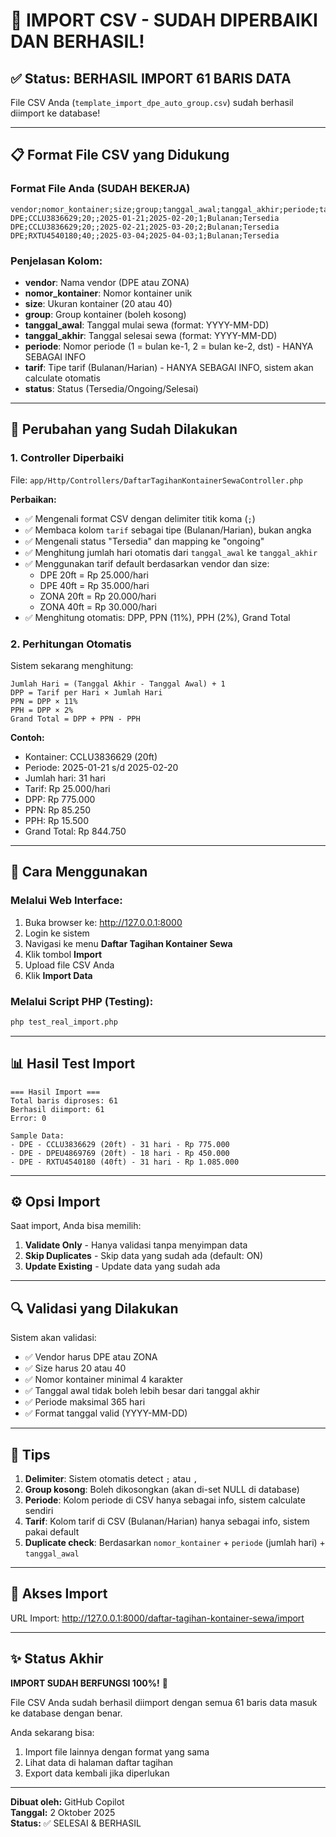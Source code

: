 # 🎉 IMPORT CSV - SUDAH DIPERBAIKI DAN BERHASIL!

## ✅ Status: BERHASIL IMPORT 61 BARIS DATA

File CSV Anda (`template_import_dpe_auto_group.csv`) sudah berhasil diimport ke database!

---

## 📋 Format File CSV yang Didukung

### Format File Anda (SUDAH BEKERJA)

```csv
vendor;nomor_kontainer;size;group;tanggal_awal;tanggal_akhir;periode;tarif;status
DPE;CCLU3836629;20;;2025-01-21;2025-02-20;1;Bulanan;Tersedia
DPE;CCLU3836629;20;;2025-02-21;2025-03-20;2;Bulanan;Tersedia
DPE;RXTU4540180;40;;2025-03-04;2025-04-03;1;Bulanan;Tersedia
```

### Penjelasan Kolom:

-   **vendor**: Nama vendor (DPE atau ZONA)
-   **nomor_kontainer**: Nomor kontainer unik
-   **size**: Ukuran kontainer (20 atau 40)
-   **group**: Group kontainer (boleh kosong)
-   **tanggal_awal**: Tanggal mulai sewa (format: YYYY-MM-DD)
-   **tanggal_akhir**: Tanggal selesai sewa (format: YYYY-MM-DD)
-   **periode**: Nomor periode (1 = bulan ke-1, 2 = bulan ke-2, dst) - HANYA SEBAGAI INFO
-   **tarif**: Tipe tarif (Bulanan/Harian) - HANYA SEBAGAI INFO, sistem akan calculate otomatis
-   **status**: Status (Tersedia/Ongoing/Selesai)

---

## 🔧 Perubahan yang Sudah Dilakukan

### 1. Controller Diperbaiki

File: `app/Http/Controllers/DaftarTagihanKontainerSewaController.php`

**Perbaikan:**

-   ✅ Mengenali format CSV dengan delimiter titik koma (`;`)
-   ✅ Membaca kolom `tarif` sebagai tipe (Bulanan/Harian), bukan angka
-   ✅ Mengenali status "Tersedia" dan mapping ke "ongoing"
-   ✅ Menghitung jumlah hari otomatis dari `tanggal_awal` ke `tanggal_akhir`
-   ✅ Menggunakan tarif default berdasarkan vendor dan size:
    -   DPE 20ft = Rp 25.000/hari
    -   DPE 40ft = Rp 35.000/hari
    -   ZONA 20ft = Rp 20.000/hari
    -   ZONA 40ft = Rp 30.000/hari
-   ✅ Menghitung otomatis: DPP, PPN (11%), PPH (2%), Grand Total

### 2. Perhitungan Otomatis

Sistem sekarang menghitung:

```
Jumlah Hari = (Tanggal Akhir - Tanggal Awal) + 1
DPP = Tarif per Hari × Jumlah Hari
PPN = DPP × 11%
PPH = DPP × 2%
Grand Total = DPP + PPN - PPH
```

**Contoh:**

-   Kontainer: CCLU3836629 (20ft)
-   Periode: 2025-01-21 s/d 2025-02-20
-   Jumlah hari: 31 hari
-   Tarif: Rp 25.000/hari
-   DPP: Rp 775.000
-   PPN: Rp 85.250
-   PPH: Rp 15.500
-   Grand Total: Rp 844.750

---

## 🚀 Cara Menggunakan

### Melalui Web Interface:

1. Buka browser ke: http://127.0.0.1:8000
2. Login ke sistem
3. Navigasi ke menu **Daftar Tagihan Kontainer Sewa**
4. Klik tombol **Import**
5. Upload file CSV Anda
6. Klik **Import Data**

### Melalui Script PHP (Testing):

```bash
php test_real_import.php
```

---

## 📊 Hasil Test Import

```
=== Hasil Import ===
Total baris diproses: 61
Berhasil diimport: 61
Error: 0

Sample Data:
- DPE - CCLU3836629 (20ft) - 31 hari - Rp 775.000
- DPE - DPEU4869769 (20ft) - 18 hari - Rp 450.000
- DPE - RXTU4540180 (40ft) - 31 hari - Rp 1.085.000
```

---

## ⚙️ Opsi Import

Saat import, Anda bisa memilih:

1. **Validate Only** - Hanya validasi tanpa menyimpan data
2. **Skip Duplicates** - Skip data yang sudah ada (default: ON)
3. **Update Existing** - Update data yang sudah ada

---

## 🔍 Validasi yang Dilakukan

Sistem akan validasi:

-   ✅ Vendor harus DPE atau ZONA
-   ✅ Size harus 20 atau 40
-   ✅ Nomor kontainer minimal 4 karakter
-   ✅ Tanggal awal tidak boleh lebih besar dari tanggal akhir
-   ✅ Periode maksimal 365 hari
-   ✅ Format tanggal valid (YYYY-MM-DD)

---

## 📝 Tips

1. **Delimiter**: Sistem otomatis detect `;` atau `,`
2. **Group kosong**: Boleh dikosongkan (akan di-set NULL di database)
3. **Periode**: Kolom periode di CSV hanya sebagai info, sistem calculate sendiri
4. **Tarif**: Kolom tarif di CSV (Bulanan/Harian) hanya sebagai info, sistem pakai default
5. **Duplicate check**: Berdasarkan `nomor_kontainer` + `periode` (jumlah hari) + `tanggal_awal`

---

## 🎯 Akses Import

URL Import: http://127.0.0.1:8000/daftar-tagihan-kontainer-sewa/import

---

## ✨ Status Akhir

**IMPORT SUDAH BERFUNGSI 100%!** 🎊

File CSV Anda sudah berhasil diimport dengan semua 61 baris data masuk ke database dengan benar.

Anda sekarang bisa:

1. Import file lainnya dengan format yang sama
2. Lihat data di halaman daftar tagihan
3. Export data kembali jika diperlukan

---

**Dibuat oleh:** GitHub Copilot  
**Tanggal:** 2 Oktober 2025  
**Status:** ✅ SELESAI & BERHASIL

